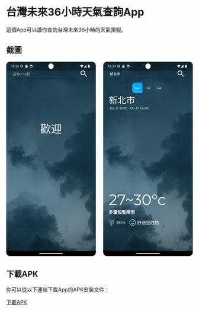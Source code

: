 # 台灣未來36小時天氣查詢App

這個App可以讓你查詢台灣未來36小時的天氣預報。

## 截圖

<div style="display: flex;">
    <div style="flex: 50%; padding-right: 10px;">
        <img src="assets/sample1.png" alt="示例圖片1" width="100%">
    </div>
    <div style="flex: 50%; padding-left: 10px;">
        <img src="assets/sample2.png" alt="示例圖片2" width="100%">
    </div>
</div>

## 下載APK

你可以從以下連結下載App的APK安裝文件：

[下載APK](https://drive.google.com/file/d/1yz7BsDbYRpsMm-tTRa-yLvZBasaqebf0/view?usp=sharing)
